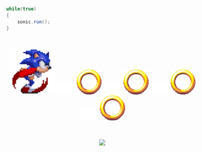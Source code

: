 ```java
while(true)
{
    sonic.run();
}
```

<br/>

<p align="center">
  <img class = "gatsby-resp-image-image" src = "/gifs/sonic.gif", height = 120, style = "padding: 100">
  <img class = "gatsby-resp-image-image" src = "/gifs/blank.png", width = 50>
  <img class = "gatsby-resp-image-image" src = "/gifs/ring.gif", height = 65>
  <img class = "gatsby-resp-image-image" src = "/gifs/blank.png", width = 50>
  <img class = "gatsby-resp-image-image" src = "/gifs/ring.gif", height = 65>
  <img class = "gatsby-resp-image-image" src = "/gifs/blank.png", width = 50>
  <img class = "gatsby-resp-image-image" src = "/gifs/ring.gif", height = 65>
  <img class = "gatsby-resp-image-image" src = "/gifs/blank.png", width = 50>
  <img class = "gatsby-resp-image-image" src = "/gifs/ring.gif", height = 65>
</p>

<br/>

<p align="center">
    <a href="https://github.com/anuraghazra/github-readme-stats">
        <img align="center" src="https://github-readme-stats.vercel.app/api/top-langs/?username=babireski&layout=compact&bg_color=161b22&hide_border=true&title_color=c9d1d9&text_color=c9d1d9&custom_title=most_used_languages&card_width=400&langs_count=6" />
    </a>
</p>
